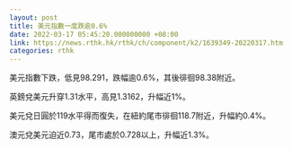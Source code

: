```yaml
---
layout: post
title: 美元指數一度跌逾0.6%
date: 2022-03-17 05:45:20.000000000 +08:00
link: https://news.rthk.hk/rthk/ch/component/k2/1639349-20220317.htm
categories: rthk
---
```


美元指數下跌，低見98.291，跌幅逾0.6%，其後徘徊98.38附近。

英鎊兌美元升穿1.31水平，高見1.3162，升幅近1%。

美元兌日圓於119水平得而復失，在紐約尾市徘徊118.7附近，升幅約0.4%。

澳元兌美元迫近0.73，尾市處於0.728以上，升幅近1.3%。
